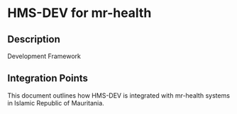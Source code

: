 # HMS-DEV for mr-health

## Description

Development Framework

## Integration Points

This document outlines how HMS-DEV is integrated with mr-health systems in Islamic Republic of Mauritania.
